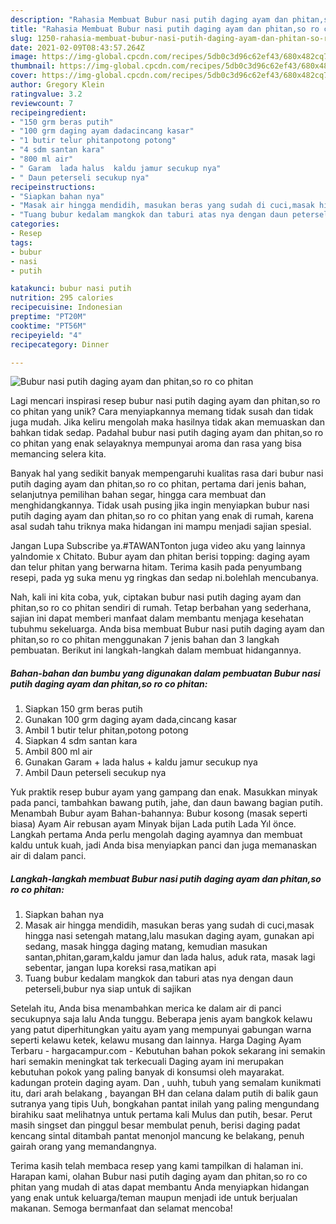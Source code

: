 ```yaml
---
description: "Rahasia Membuat Bubur nasi putih daging ayam dan phitan,so ro co phitan yang Enak"
title: "Rahasia Membuat Bubur nasi putih daging ayam dan phitan,so ro co phitan yang Enak"
slug: 1250-rahasia-membuat-bubur-nasi-putih-daging-ayam-dan-phitan-so-ro-co-phitan-yang-enak
date: 2021-02-09T08:43:57.264Z
image: https://img-global.cpcdn.com/recipes/5db0c3d96c62ef43/680x482cq70/bubur-nasi-putih-daging-ayam-dan-phitanso-ro-co-phitan-foto-resep-utama.jpg
thumbnail: https://img-global.cpcdn.com/recipes/5db0c3d96c62ef43/680x482cq70/bubur-nasi-putih-daging-ayam-dan-phitanso-ro-co-phitan-foto-resep-utama.jpg
cover: https://img-global.cpcdn.com/recipes/5db0c3d96c62ef43/680x482cq70/bubur-nasi-putih-daging-ayam-dan-phitanso-ro-co-phitan-foto-resep-utama.jpg
author: Gregory Klein
ratingvalue: 3.2
reviewcount: 7
recipeingredient:
- "150 grm beras putih"
- "100 grm daging ayam dadacincang kasar"
- "1 butir telur phitanpotong potong"
- "4 sdm santan kara"
- "800 ml air"
- " Garam  lada halus  kaldu jamur secukup nya"
- " Daun peterseli secukup nya"
recipeinstructions:
- "Siapkan bahan nya"
- "Masak air hingga mendidih, masukan beras yang sudah di cuci,masak hingga nasi setengah matang,lalu masukan daging ayam, gunakan api sedang, masak hingga daging matang, kemudian masukan santan,phitan,garam,kaldu jamur dan lada halus, aduk rata, masak lagi sebentar, jangan lupa koreksi rasa,matikan api"
- "Tuang bubur kedalam mangkok dan taburi atas nya dengan daun peterseli,bubur nya siap untuk di sajikan"
categories:
- Resep
tags:
- bubur
- nasi
- putih

katakunci: bubur nasi putih 
nutrition: 295 calories
recipecuisine: Indonesian
preptime: "PT20M"
cooktime: "PT56M"
recipeyield: "4"
recipecategory: Dinner

---
```



![Bubur nasi putih daging ayam dan phitan,so ro co phitan](https://img-global.cpcdn.com/recipes/5db0c3d96c62ef43/680x482cq70/bubur-nasi-putih-daging-ayam-dan-phitanso-ro-co-phitan-foto-resep-utama.jpg)

Lagi mencari inspirasi resep bubur nasi putih daging ayam dan phitan,so ro co phitan yang unik? Cara menyiapkannya memang tidak susah dan tidak juga mudah. Jika keliru mengolah maka hasilnya tidak akan memuaskan dan bahkan tidak sedap. Padahal bubur nasi putih daging ayam dan phitan,so ro co phitan yang enak selayaknya mempunyai aroma dan rasa yang bisa memancing selera kita.

Banyak hal yang sedikit banyak mempengaruhi kualitas rasa dari bubur nasi putih daging ayam dan phitan,so ro co phitan, pertama dari jenis bahan, selanjutnya pemilihan bahan segar, hingga cara membuat dan menghidangkannya. Tidak usah pusing jika ingin menyiapkan bubur nasi putih daging ayam dan phitan,so ro co phitan yang enak di rumah, karena asal sudah tahu triknya maka hidangan ini mampu menjadi sajian spesial.

Jangan Lupa Subscribe ya.#TAWANTonton juga video aku yang lainnya yaIndomie x Chitato. Bubur ayam dan phitan berisi topping: daging ayam dan telur phitan yang berwarna hitam. Terima kasih pada penyumbang resepi, pada yg suka menu yg ringkas dan sedap ni.bolehlah mencubanya.


Nah, kali ini kita coba, yuk, ciptakan bubur nasi putih daging ayam dan phitan,so ro co phitan sendiri di rumah. Tetap berbahan yang sederhana, sajian ini dapat memberi manfaat dalam membantu menjaga kesehatan tubuhmu sekeluarga. Anda bisa membuat Bubur nasi putih daging ayam dan phitan,so ro co phitan menggunakan 7 jenis bahan dan 3 langkah pembuatan. Berikut ini langkah-langkah dalam membuat hidangannya.

<!--inarticleads1-->

##### Bahan-bahan dan bumbu yang digunakan dalam pembuatan Bubur nasi putih daging ayam dan phitan,so ro co phitan:

1. Siapkan 150 grm beras putih
1. Gunakan 100 grm daging ayam dada,cincang kasar
1. Ambil 1 butir telur phitan,potong potong
1. Siapkan 4 sdm santan kara
1. Ambil 800 ml air
1. Gunakan  Garam + lada halus + kaldu jamur secukup nya
1. Ambil  Daun peterseli secukup nya


Yuk praktik resep bubur ayam yang gampang dan enak. Masukkan minyak pada panci, tambahkan bawang putih, jahe, dan daun bawang bagian putih. Menambah Bubur ayam Bahan-bahannya: Bubur kosong (masak seperti biasa) Ayam Air rebusan ayam Minyak bijan Lada putih Lada Yıl önce. Langkah pertama Anda perlu mengolah daging ayamnya dan membuat kaldu untuk kuah, jadi Anda bisa menyiapkan panci dan juga memanaskan air di dalam panci. 

<!--inarticleads2-->

##### Langkah-langkah membuat Bubur nasi putih daging ayam dan phitan,so ro co phitan:

1. Siapkan bahan nya
1. Masak air hingga mendidih, masukan beras yang sudah di cuci,masak hingga nasi setengah matang,lalu masukan daging ayam, gunakan api sedang, masak hingga daging matang, kemudian masukan santan,phitan,garam,kaldu jamur dan lada halus, aduk rata, masak lagi sebentar, jangan lupa koreksi rasa,matikan api
1. Tuang bubur kedalam mangkok dan taburi atas nya dengan daun peterseli,bubur nya siap untuk di sajikan


Setelah itu, Anda bisa menambahkan merica ke dalam air di panci secukupnya saja lalu Anda tunggu. Beberapa jenis ayam bangkok kelawu yang patut diperhitungkan yaitu ayam yang mempunyai gabungan warna seperti kelawu ketek, kelawu musang dan lainnya. Harga Daging Ayam Terbaru - hargacampur.com - Kebutuhan bahan pokok sekarang ini semakin hari semakin meningkat tak terkecuali Daging ayam ini merupakan kebutuhan pokok yang paling banyak di konsumsi oleh mayarakat. kadungan protein daging ayam. Dan , uuhh, tubuh yang semalam kunikmati itu, dari arah belakang , bayangan BH dan celana dalam putih di balik gaun sutranya yang tipis Uuh, bongkahan pantat inilah yang paling mengundang birahiku saat melihatnya untuk pertama kali Mulus dan putih, besar. Perut masih singset dan pinggul besar membulat penuh, berisi daging padat kencang sintal ditambah pantat menonjol mancung ke belakang, penuh gairah orang yang memandangnya. 

Terima kasih telah membaca resep yang kami tampilkan di halaman ini. Harapan kami, olahan Bubur nasi putih daging ayam dan phitan,so ro co phitan yang mudah di atas dapat membantu Anda menyiapkan hidangan yang enak untuk keluarga/teman maupun menjadi ide untuk berjualan makanan. Semoga bermanfaat dan selamat mencoba!
